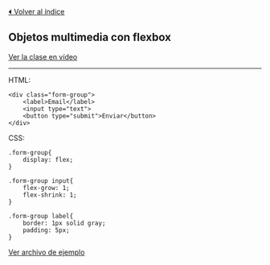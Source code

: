 [⏴ Volver al índice](../../README.md#índice-del-curso)

## Objetos multimedia con flexbox

[Ver la clase en vídeo](https://kikopalomares.com/clases/formularios-flexbox)

_____

HTML:

    <div class="form-group">
        <label>Email</label>
        <input type="text">
        <button type="submit">Enviar</button>
    </div>

CSS:

    .form-group{
        display: flex;
    }

    .form-group input{
        flex-grow: 1;
        flex-shrink: 1;
    }

    .form-group label{
        border: 1px solid gray;
        padding: 5px;
    }

[Ver archivo de ejemplo](7.4_ejemplo_1.html)